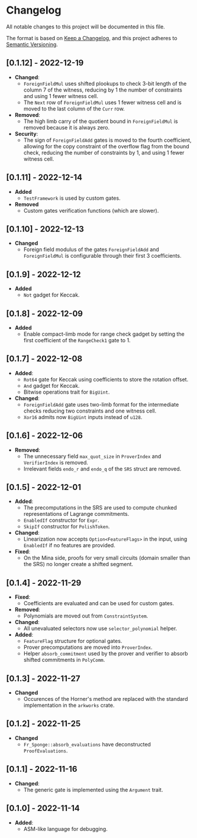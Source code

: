 # Changelog

All notable changes to this project will be documented in this file.

The format is based on [Keep a Changelog](https://keepachangelog.com/en/1.0.0/), and this project adheres to [Semantic Versioning](https://semver.org/spec/v2.0.0.html).

## [0.1.12] - 2022-12-19

- **Changed**:
  - `ForeignFieldMul` uses shifted plookups to check 3-bit length of the column 7 of the witness, reducing by 1 the number of constraints and using 1 fewer witness cell.
  - The `Next` row of `ForeignFieldMul` uses 1 fewer witness cell and is moved to the last column of the `Curr` row.
- **Removed**:
  - The high limb carry of the quotient bound in `ForeignFieldMul` is removed because it is always zero. 
- **Security**:
  - The sign of `ForeignFieldAdd` gates is moved to the fourth coefficient, allowing for the copy constraint of the overflow flag from the bound check, reducing the number of constraints by 1, and using 1 fewer witness cell.

## [0.1.11] - 2022-12-14

- **Added**
  - `TestFramework` is used by custom gates.
- **Removed**
  - Custom gates verification functions (which are slower).

## [0.1.10] - 2022-12-13

- **Changed**
  - Foreign field modulus of the gates `ForeignFieldAdd` and `ForeignFieldMul` is configurable through their first 3 coefficients. 

## [0.1.9] - 2022-12-12

- **Added**
  - `Not` gadget for Keccak.

## [0.1.8] - 2022-12-09

- **Added**
  - Enable compact-limb mode for range check gadget by setting the first coefficient of the `RangeCheck1` gate to 1.

## [0.1.7] - 2022-12-08

- **Added**: 
  - `Rot64` gate for Keccak using coefficients to store the rotation offset.
  - `And` gadget for Keccak.
  - Bitwise operations trait for `BigUint`.
- **Changed**: 
  - `ForeignFieldAdd` gate uses two-limb format for the intermediate checks reducing two constraints and one witness cell.
  - `Xor16` admits now `BigUint` inputs instead of `u128`. 
  
## [0.1.6] - 2022-12-06

- **Removed**:
  - The unnecessary field `max_quot_size` in `ProverIndex` and `VerifierIndex` is removed.
  - Irrelevant fields `endo_r` and `endo_q` of the `SRS` struct are removed.

## [0.1.5] - 2022-12-01

- **Added**:
  - The precomputations in the SRS are used to compute chunked representations of Lagrange commitments.
  - `EnabledIf` constructor for `Expr`.
  - `SkipIf` constructor for `PolishToken`.
- **Changed**:
  - Linearization now accepts `Option<FeatureFlags>` in the input, using `EnabledIf` if no features are provided.
- **Fixed**: 
  - On the Mina side, proofs for very small circuits (domain smaller than the SRS) no longer create a shifted segment.

## [0.1.4] - 2022-11-29

- **Fixed**: 
  - Coefficients are evaluated and can be used for custom gates.
- **Removed**:
  - Polynomials are moved out from `ConstraintSystem`.
- **Changed**:
  - All unevaluated selectors now use `selector_polynomial` helper.
- **Added**:
  - `FeatureFlag` structure for optional gates.
  - Prover precomputations are moved into `ProverIndex`.
  - Helper `absorb_commitment` used by the prover and verifier to absorb shifted commitments in `PolyComm`.

## [0.1.3] - 2022-11-27

- **Changed**
  - Occurences of the Horner's method are replaced with the standard implementation in the `arkworks` crate.

## [0.1.2] - 2022-11-25

- **Changed**
  - `Fr_Sponge::absorb_evaluations` have deconstructed `ProofEvaluations`.

## [0.1.1] - 2022-11-16

- **Changed**: 
  - The generic gate is implemented using the `Argument` trait.


## [0.1.0] - 2022-11-14

- **Added**:
  - ASM-like language for debugging.
